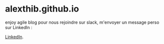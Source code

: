 # alexthib.github.io
enjoy agile blog
pour nous rejoindre sur slack, m'envoyer un message perso sur LinkedIn :

<a href="https://www.linkedin.com/in/alexthib?locale=fr_FR&trk=profile_view_lang_sel_click" 
             target="linkedin">
               LinkedIn</a>.
